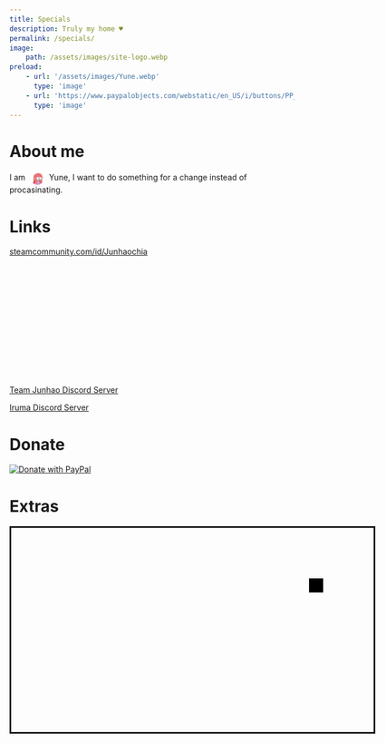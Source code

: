 ```yaml
---
title: Specials
description: Truly my home ♥
permalink: /specials/
image:
    path: /assets/images/site-logo.webp
preload:
    - url: '/assets/images/Yune.webp'
      type: 'image'
    - url: 'https://www.paypalobjects.com/webstatic/en_US/i/buttons/PP_logo_h_200x51.png'
      type: 'image'
---
```


# About me

<span>I am</span>
<img src="/assets/images/Yune.webp" alt="Profile Picture of Yune" width="24" height="24" style="border-radius: 50%;margin: 0 5px;vertical-align:middle;">
<span>Yune, I want to do something for a change instead of procasinating.</span>

# Links

<div>
  <div><a href="https://steamcommunity.com/id/Junhaochia">steamcommunity.com/id/Junhaochia</a></div>
  <iframe title="Steam Miniprofile of Yune" id="iframe-smp" loading="lazy" scrolling="no" width="328px" height="210px" style="border: 0px;"></iframe>
  <script id="steam-smp" type="application/javascript">
  {
    const rm_srcset = /srcset=".*"/g;
    const style = `@import url("https://community.akamai.steamstatic.com/public/shared/css/shared_global.css");

    /* Remove Borders */
    body {
      margin: 0;
    }

    /* Make avatar border looks better */
    .border_color_offline {
      border-color: transparent;
    }

    .border_color_online {
      border-color: transparent;
    }

    .border_color_in-game {
      border-color: transparent;
    }

    .border_color_golden {
      border-color: transparent;
    }`;

    fetch('https://www.whateverorigin.org/get?url=https://steamcommunity.com/miniprofile/192010363')
    .then((res) => res.json()).then((res) => {
      const smp = document.getElementById('iframe-smp');
      smp.srcdoc = (
            '<!DOCTYPE html><html lang="en-US"><head><style>' +
            style +
            '</style></head><body>' +
            res.content.replace(rm_srcset, '').replace('_medium.jpg', '_full.jpg') +
            "<script>parent.postMessage(`${document.body.scrollHeight}px${window.location.href}`,'*');</script></body></html>"
        );
      window.addEventListener("message", function (e) { if (typeof(e.data) === "string" && e.data.includes(smp.src)) smp.height = e.data.slice(0, 5); });
    });

}
</script>

</div>

[Team Junhao Discord Server](https://discord.gg/9QeEzAq)

[Iruma Discord Server](https://discord.gg/M79cK6g)

# Donate

[![Donate with PayPal](https://www.paypalobjects.com/webstatic/en_US/i/buttons/PP_logo_h_200x51.png 'Paypal Logo')](https://paypal.me/Junhaochia)

# Extras

<marquee
  direction="down"
  width="640"
  height="360"
  scrollamount="4"
  behavior="alternate"
  style="border:solid">
<marquee scrollamount="4" behavior="alternate"><div style="width: 25px;height: 25px;background: black;"/></marquee>
</marquee>
